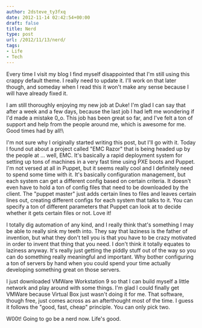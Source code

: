 ```yaml
---
author: 2dsteve_ty3fxq
date: 2012-11-14 02:42:54+00:00
draft: false
title: Nerd
type: post
url: /2012/11/13/nerd/
tags:
- Life
- Tech
---
```


Every time I visit my blog I find myself disappointed that I'm still using this crappy default theme. I really need to update it. I'll work on that later though, and someday when I read this it won't make any sense because I will have already fixed it.

I am still thoroughly enjoying my new job at Duke! I'm glad I can say that after a week and a few days, because the last job I had left me wondering if I'd made a mistake 0_o. This job has been great so far, and I've felt a ton of support and help from the people around me, which is awesome for me. Good times had by all!\

<!-- more -->I'm not sure why I originally started writing this post, but I'll go with it. Today I found out about a project called "EMC Razor" that is being headed up by the people at ... well, EMC. It's basically a rapid deployment system for setting up tons of machines in a very fast time using PXE boots and Puppet. I'm not versed at all in Puppet, but it seems really cool and I definitely need to spend some time with it. It's basically configuration management, but each system can get a different config based on certain criteria. It doesn't even have to hold a ton of config files that need to be downloaded by the client. The "puppet master" just adds certain lines to files and leaves certain lines out, creating different configs for each system that talks to it. You can specify a ton of different parameters that Puppet can look at to decide whether it gets certain files or not. Love it!

I totally dig automation of any kind, and I really think that's something I may be able to really sink my teeth into. They say that laziness is the father of invention, but what they don't tell you is that you have to be crazy motivated in order to invent that thing that you need. I don't think it totally equates to laziness anyway. It's really just getting the piddly stuff out of the way so you can do something really meaningful and important. Why bother configuring a ton of servers by hand when you could spend your time actually developing something great on those servers.

I just downloaded VMWare Workstation 9 so that I can build myself a little network and play around with some things. I'm glad I could finally get VMWare because Virtual Box just wasn't doing it for me. That software, though free, just comes across as an afterthought most of the time. I guess it follows the "good, fast, cheap" principle. You can only pick two.

W00t! Going to go be a nerd now. Life's good.
